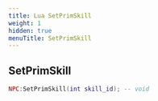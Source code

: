 ```yaml
---
title: Lua SetPrimSkill
weight: 1
hidden: true
menuTitle: SetPrimSkill
---
```

## SetPrimSkill
```lua
NPC:SetPrimSkill(int skill_id); -- void
```